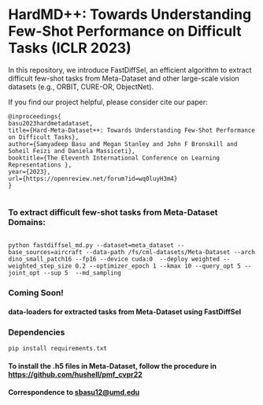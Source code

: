 # HardMD++: Towards Understanding Few-Shot Performance on Difficult Tasks (ICLR 2023)
In this repository, we introduce FastDiffSel, an efficient algorithm to extract difficult few-shot tasks from Meta-Dataset and other large-scale vision datasets (e.g., ORBIT, CURE-OR, ObjectNet). 


If you find our project helpful, please consider cite our paper:
```
@inproceedings{
basu2023hardmetadataset,
title={Hard-Meta-Dataset++: Towards Understanding Few-Shot Performance on Difficult Tasks},
author={Samyadeep Basu and Megan Stanley and John F Bronskill and Soheil Feizi and Daniela Massiceti},
booktitle={The Eleventh International Conference on Learning Representations },
year={2023},
url={https://openreview.net/forum?id=wq0luyH3m4}
}


```

### To extract difficult few-shot tasks from Meta-Dataset Domains:

```

python fastdiffsel_md.py --dataset=meta_dataset --base_sources=aircraft --data-path /fs/cml-datasets/Meta-Dataset --arch dino_small_patch16 --fp16 --device cuda:0  --deploy weighted --weighted_step_size 0.2 --optimizer_epoch 1 --kmax 10 --query_opt 5 --joint_opt --sup 5  --md_sampling

```


### Coming Soon!

#### data-loaders for extracted tasks from Meta-Dataset using FastDiffSel

### Dependencies 

```
pip install requirements.txt
```

#### To install the .h5 files in Meta-Dataset, follow the procedure in https://github.com/hushell/pmf_cvpr22

#### Correspondence to sbasu12@umd.edu